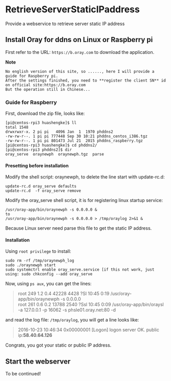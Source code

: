# RetrieveServerStaticIPaddress
Provide a webservice to retrieve server static IP address

## Install Oray for ddns on Linux or Raspberry pi


First refer to the URL: `https://b.oray.com` to download the application. 


**Note**

    No english version of this site, so ......, here I will provide a guide for Raspberry pi. 
    After the settings finished, you need to **register the client SN** id on official site:https://b.oray.com
    But the operation still in Chinese...


### Guide for Raspberry

First, download the zip file, looks like:

    [pi@centos-rpi3 huashengke]$ ll
    total 1548
    drwxrwxr-x. 2 pi pi   4096 Jan  1  1970 phddns2
    -rw-rw-r--. 1 pi pi 777448 Sep 30 10:21 phddns_centos_i386.tgz
    -rw-rw-r--. 1 pi pi 801473 Jul 21  2015 phddns_raspberry.tgz
    [pi@centos-rpi3 huashengke]$ cd phddns2/
    [pi@centos-rpi3 phddns2]$ dir
    oray_serve  oraynewph  oraynewph.tgz  parse


#### Presetting before installation

Modify the shell script: oraynewph, to delete the line start with update-rc.d:

    update-rc.d oray_serve defaults  
    update-rc.d  -f oray_serve remove  

Modify the oray_serve shell script, it is for registering linux startup service:

    /usr/oray-app/bin/oraynewph -s 0.0.0.0 &   
    to  
    /usr/oray-app/bin/oraynewph -s 0.0.0.0 > /tmp/oraylog 2>&1 &   

Because Linux server need parse this file to get the static IP address.

#### Installation

Using `root privilege` to install:

    
    sudo rm -rf /tmp/oraynewph_log
    sudo ./oraynewph start
    sudo systemctrl enable oray_serve.service [if this not work, just using: sudo chkconfig --add oray_serve

Now, using `ps aux`, you can get the lines:

> root   249  1.2  0.4  42228  4428 ?Sl   10:45   0:19 /usr/oray-app/bin/oraynewph -s 0.0.0.0  
> root   261  0.6  0.2  13788  2540 ?Ssl  10:45   0:09 /usr/oray-app/bin/oraysl -a 127.0.0.1 -p 16062 -s phsle01.oray.net:80 -d

and read the log file:
` /tmp/oraylog `, you will get a line looks like:

> 2016-10-23 10:46:34 0x00000001  [Logon] logon server OK. public ip:**58.40.64.126**

Congrats, you got your static or public IP address.

## Start the webserver

To be continued!
